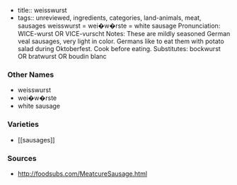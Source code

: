 - title:: weisswurst
- tags:: unreviewed, ingredients, categories, land-animals, meat, sausages
weisswurst = wei�w�rste = white sausage Pronunciation: WICE-wurst OR VICE-vurscht Notes: These are mildly seasoned German veal sausages, very light in color. Germans like to eat them with potato salad during Oktoberfest. Cook before eating. Substitutes: bockwurst OR bratwurst OR boudin blanc

### Other Names

* weisswurst
* wei�w�rste
* white sausage

### Varieties

* [[sausages]]

### Sources
* http://foodsubs.com/MeatcureSausage.html

